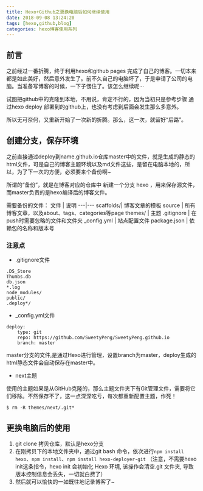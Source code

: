 ```yaml
---
title: Hexo+Github之更换电脑后如何继续使用
date: 2018-09-08 13:24:20
tags: [hexo,github,blog]
categories: hexo博客使用系列
---
```

## 前言
之前经过一番折腾，终于利用hexo和github pages 完成了自己的博客。一切本来都是如此美好，然后意外发生了。前不久自己的电脑坏了，于是申请了公司的电脑。当准备写博客的时候，一下子愣住了。该怎么继续呢···
<!--   MORE  -->
试图把github中的克隆到本地，不用说，肯定不行的，因为当初只是参考步骤 通过hexo deploy 部署到的github上，也没有考虑到后面会发生那么多意外。

所以无可奈何，又重新开始了一次新的折腾。那么，这一次，就留好“后路”。

## 创建分支，保存环境
之前直接通过deploy到name.github.io仓库master中的文件，就是生成的静态的html文件，可是自己的博客主题环境以及md文件这些，是留在电脑本地的，所以，为了下一次的方便，必须要来个备份啊~

所谓的“备份”，就是在博客对应的仓库中 新建一个分支 hexo ，用来保存源文件，而master负责的是hexo编译后的博客文件。

需要备份的文件：
文件 | 说明
---|---
 scaffolds/| 博客文章的模板
source    | 所有博客文章，以及about、tags、categories等page
themes/ | 主题
.gitignore | 在push时需要忽略的文件和文件夹
_config.yml | 站点配置文件
package.json | 依赖包的名称和版本号

### 注意点
- .gitignore文件

```
.DS_Store
Thumbs.db
db.json
*.log
node_modules/
public/
.deploy*/
```
- _config.yml文件

```
deploy:
    type: git
    repo: https://github.com/SweetyPeng/SweetyPeng.github.io
    branch: master
```
master分支的文件,是通过Hexo进行管理，设置branch为master，deploy生成的html静态文件会自动保存在master中。

- next主题

使用的主题如果是从GitHub克隆的，那么主题文件夹下有Git管理文件，需要将它们移除。不然保存不了，这一点深深吃亏，每次都重新配置主题，作死！
```
$ rm -R themes/next/.git*
```
## 更换电脑后的使用
1. git clone 拷贝仓库，默认是hexo分支
2. 在刚拷贝下的本地文件夹中，通过git bash 命令，依次进行`npm install hexo`、`npm install`、`npm install hexo-deployer-git`
（注意，不需要hexo init这条指令，hexo init 会初始化 Hexo 环境, 该操作会清空.git 文件夹, 导致版本控制信息会丢失，一切就白费了）
3. 然后就可以愉快的一如既往地记录博客了~


